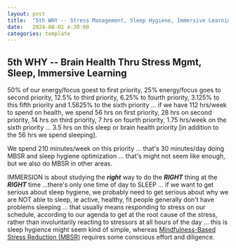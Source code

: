 ```yaml
---
layout: post
title:  "5th WHY -- Stress Management, Sleep Hygiene, Immersive Learning"
date:   2024-08-01 4:30:00
categories: template
---
```





## 5th WHY -- Brain Health Thru Stress Mgmt, Sleep, Immersive Learning

50% of our energy/focus goest to first priority, 25% energy/focus goes to second priority, 12.5% to third priority, 6.25% to fourth priority, 3.125% to this fifth priority and 1.5625% to the sixth priority ... if we have 112 hrs/week to spend on health, we spend 56 hrs on first priority, 28 hrs on second priority, 14 hrs on third priority, 7 hrs on fourth priority, 1.75 hrs/week on the sixth priority ... 3.5 hrs on this sleep or brain health priority [in addition to the 56 hrs we spend sleeping]. 

We spend 210 minutes/week on this priority ... that's 30 minutes/day doing MBSR and sleep hygiene optimization ... that's might not seem like enough, but we also do MBSR in other areas.

IMMERSION is about studying the ***right*** way to do the ***RIGHT*** thing at the ***RIGHT*** time ...there's only one time of day to SLEEP ... if we want to get serious about sleep hygiene, we probably need to get serious about why we are NOT able to sleep, ie active, healthy, fit people generally don't have problems sleeping ... that usually means responding to stress on our schedule, according to our agenda to get at the root cause of the stress, rather than involuntarily reacting to stressors at all hours of the day ... this is sleep hygience might seem kind of simple, whereas [Mindfulness-Based Stress Reduction (MBSR)](https://en.wikipedia.org/wiki/Mindfulness-based_stress_reduction) requires some conscious effort and diligence. 


